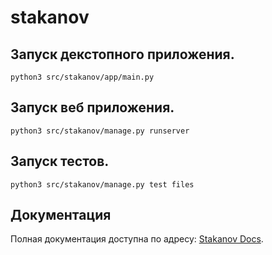 # stakanov

## Запуск декстопного приложения.

`python3 src/stakanov/app/main.py`

## Запуск веб приложения.

`python3 src/stakanov/manage.py runserver`

## Запуск тестов.

`python3 src/stakanov/manage.py test files`

## Документация
Полная документация доступна по адресу: [Stakanov Docs](https://melondent.github.io/stakanov/).




